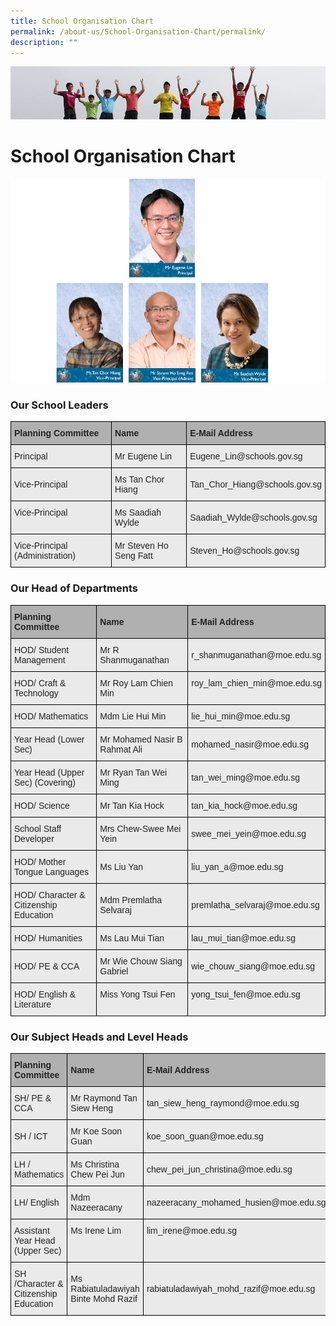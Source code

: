 ```yaml
---
title: School Organisation Chart
permalink: /about-us/School-Organisation-Chart/permalink/
description: ""
---
```

![](/images/Banner.jpg)

School Organisation Chart
=========================

![](/images/SchoolLeaders.png)

### Our School Leaders

<style type="text/css">
.tg  {border-collapse:collapse;border-spacing:0;}
.tg td{border-color:black;border-style:solid;border-width:1px;font-family:Arial, sans-serif;font-size:14px;
  overflow:hidden;padding:10px 5px;word-break:normal;}
.tg th{border-color:black;border-style:solid;border-width:1px;font-family:Arial, sans-serif;font-size:14px;
  font-weight:normal;overflow:hidden;padding:10px 5px;word-break:normal;}
.tg .tg-y7qa{background-color:#EAEAEA;color:#222;text-align:left;vertical-align:top}
.tg .tg-xxiv{background-color:#B0B0B0;color:#222;font-weight:bold;text-align:left;vertical-align:middle}
.tg .tg-bvia{background-color:#EAEAEA;color:#222;text-align:left;vertical-align:middle}
</style>
<table class="tg">
<thead>
  <tr>
    <th class="tg-xxiv"><span style="color:#222;background-color:#B0B0B0">Planning Committee</span></th>
    <th class="tg-xxiv"><span style="color:#222;background-color:#B0B0B0">Name</span></th>
    <th class="tg-xxiv"><span style="color:#222;background-color:#B0B0B0">E-Mail Address</span></th>
  </tr>
</thead>
<tbody>
  <tr>
    <td class="tg-bvia"><span style="color:#222;background-color:#EAEAEA">Principal</span></td>
    <td class="tg-bvia"><span style="color:#222;background-color:#EAEAEA">Mr Eugene Lin</span></td>
    <td class="tg-bvia"><span style="color:#222;background-color:#EAEAEA">Eugene_Lin@schools.gov.sg</span></td>
  </tr>
  <tr>
    <td class="tg-bvia"><span style="color:#222;background-color:#EAEAEA">Vice-Principal</span></td>
    <td class="tg-bvia"><span style="color:#222;background-color:#EAEAEA">Ms Tan Chor Hiang</span></td>
    <td class="tg-bvia"><span style="color:#222;background-color:#EAEAEA">Tan_Chor_Hiang@schools.gov.sg</span></td>
  </tr>
  <tr>
    <td class="tg-y7qa">Vice-Principal <span style="color:#222;background-color:#EAEAEA"> </span></td>
    <td class="tg-y7qa">Ms Saadiah Wylde<span style="color:#222;background-color:#EAEAEA"> </span></td>
    <td class="tg-bvia"><span style="color:#222;background-color:#EAEAEA">Saadiah_Wylde@schools.gov.sg</span></td>
  </tr>
  <tr>
    <td class="tg-bvia"><span style="color:#222;background-color:#EAEAEA">Vice-Principal (Administration)</span></td>
    <td class="tg-bvia"><span style="color:#222;background-color:#EAEAEA">Mr Steven Ho Seng Fatt</span><br></td>
    <td class="tg-bvia"><span style="color:#222;background-color:#EAEAEA">Steven_Ho@schools.gov.sg</span></td>
  </tr>
</tbody>
</table>

### Our Head of Departments

<style type="text/css">
.tg  {border-collapse:collapse;border-spacing:0;}
.tg td{border-color:black;border-style:solid;border-width:1px;font-family:Arial, sans-serif;font-size:14px;
  overflow:hidden;padding:10px 5px;word-break:normal;}
.tg th{border-color:black;border-style:solid;border-width:1px;font-family:Arial, sans-serif;font-size:14px;
  font-weight:normal;overflow:hidden;padding:10px 5px;word-break:normal;}
.tg .tg-y7qa{background-color:#EAEAEA;color:#222;text-align:left;vertical-align:top}
.tg .tg-xxiv{background-color:#B0B0B0;color:#222;font-weight:bold;text-align:left;vertical-align:middle}
.tg .tg-bvia{background-color:#EAEAEA;color:#222;text-align:left;vertical-align:middle}
</style>
<table class="tg">
<thead>
  <tr>
    <th class="tg-xxiv"><span style="color:#222;background-color:#B0B0B0">Planning Committee</span></th>
    <th class="tg-xxiv"><span style="color:#222;background-color:#B0B0B0">Name</span></th>
    <th class="tg-xxiv"><span style="color:#222;background-color:#B0B0B0">E-Mail Address</span></th>
  </tr>
</thead>
<tbody>
  <tr>
    <td class="tg-bvia"><span style="color:#222;background-color:#EAEAEA">HOD/ Student Management</span></td>
    <td class="tg-bvia"><span style="color:#222;background-color:#EAEAEA">Mr R Shanmuganathan</span></td>
    <td class="tg-bvia"><span style="color:#222;background-color:#EAEAEA">r_shanmuganathan@moe.edu.sg</span><br></td>
  </tr>
  <tr>
    <td class="tg-bvia"><span style="color:#222;background-color:#EAEAEA">HOD/ Craft &amp; Technology</span></td>
    <td class="tg-y7qa">Mr Roy Lam Chien Min<span style="color:#222;background-color:#EAEAEA"> </span></td>
    <td class="tg-y7qa">roy_lam_chien_min@moe.edu.sg<span style="color:#222;background-color:#EAEAEA"> </span></td>
  </tr>
  <tr>
    <td class="tg-bvia"><span style="color:#222;background-color:#EAEAEA">HOD/ Mathematics</span></td>
    <td class="tg-bvia"><span style="color:#222;background-color:#EAEAEA">Mdm Lie Hui Min</span></td>
    <td class="tg-bvia"><span style="color:#222;background-color:#EAEAEA">lie_hui_min@moe.edu.sg</span></td>
  </tr>
  <tr>
    <td class="tg-bvia"><span style="color:#222;background-color:#EAEAEA">Year Head (Lower Sec)</span></td>
    <td class="tg-bvia"><span style="color:#222;background-color:#EAEAEA">Mr Mohamed Nasir B Rahmat Ali</span></td>
    <td class="tg-bvia"><span style="color:#222;background-color:#EAEAEA">mohamed_nasir@moe.edu.sg</span></td>
  </tr>
  <tr>
    <td class="tg-bvia"><span style="color:#222;background-color:#EAEAEA">Year Head (Upper Sec) (Covering) </span></td>
    <td class="tg-bvia"><span style="color:#222;background-color:#EAEAEA">Mr Ryan Tan Wei Ming</span></td>
    <td class="tg-bvia"><span style="color:#222;background-color:#EAEAEA">tan_wei_ming@moe.edu.sg</span></td>
  </tr>
  <tr>
    <td class="tg-bvia"><span style="color:#222;background-color:#EAEAEA">HOD/ Science</span></td>
    <td class="tg-bvia"><span style="color:#222;background-color:#EAEAEA">Mr Tan Kia Hock</span></td>
    <td class="tg-bvia"><span style="color:#222;background-color:#EAEAEA">tan_kia_hock@moe.edu.sg</span></td>
  </tr>
  <tr>
    <td class="tg-bvia"><span style="color:#222;background-color:#EAEAEA">School Staff Developer</span><br></td>
    <td class="tg-y7qa">Mrs Chew-Swee Mei Yein<br></td>
    <td class="tg-bvia"><span style="color:#222;background-color:#EAEAEA">swee_mei_yein@moe.edu.sg</span><br></td>
  </tr>
  <tr>
    <td class="tg-bvia"><span style="color:#222;background-color:#EAEAEA">HOD/ Mother Tongue Languages</span></td>
    <td class="tg-bvia"><span style="color:#222;background-color:#EAEAEA">Ms Liu Yan</span></td>
    <td class="tg-bvia"><span style="color:#222;background-color:#EAEAEA">liu_yan_a@moe.edu.sg</span><br></td>
  </tr>
  <tr>
    <td class="tg-bvia"><span style="color:#222;background-color:#EAEAEA">HOD/ Character &amp; Citizenship Education</span></td>
    <td class="tg-bvia"><span style="color:#222;background-color:#EAEAEA">Mdm Premlatha Selvaraj</span></td>
    <td class="tg-bvia"><span style="color:#222;background-color:#EAEAEA">premlatha_selvaraj@moe.edu.sg</span><br></td>
  </tr>
  <tr>
    <td class="tg-bvia"><span style="color:#222;background-color:#EAEAEA">HOD/ Humanities</span><br></td>
    <td class="tg-bvia"><span style="color:#222;background-color:#EAEAEA">Ms Lau Mui Tian</span></td>
    <td class="tg-bvia"><span style="color:#222;background-color:#EAEAEA">lau_mui_tian@moe.edu.sg</span><br></td>
  </tr>
  <tr>
    <td class="tg-bvia"><span style="color:#222;background-color:#EAEAEA">HOD/ PE &amp; CCA</span></td>
    <td class="tg-bvia"><span style="color:#222;background-color:#EAEAEA">Mr Wie Chouw Siang Gabriel</span></td>
    <td class="tg-bvia"><span style="color:#222;background-color:#EAEAEA">wie_chouw_siang@moe.edu.sg</span></td>
  </tr>
  <tr>
    <td class="tg-y7qa">HOD/ English &amp; Literature</td>
    <td class="tg-y7qa">Miss Yong Tsui Fen<span style="color:#222;background-color:#EAEAEA"> </span></td>
    <td class="tg-y7qa">yong_tsui_fen@moe.edu.sg<span style="color:#222;background-color:#EAEAEA"> </span></td>
  </tr>
</tbody>
</table>

### Our Subject Heads and Level Heads

<style type="text/css">
.tg  {border-collapse:collapse;border-spacing:0;}
.tg td{border-color:black;border-style:solid;border-width:1px;font-family:Arial, sans-serif;font-size:14px;
  overflow:hidden;padding:10px 5px;word-break:normal;}
.tg th{border-color:black;border-style:solid;border-width:1px;font-family:Arial, sans-serif;font-size:14px;
  font-weight:normal;overflow:hidden;padding:10px 5px;word-break:normal;}
.tg .tg-y7qa{background-color:#EAEAEA;color:#222;text-align:left;vertical-align:top}
.tg .tg-xxiv{background-color:#B0B0B0;color:#222;font-weight:bold;text-align:left;vertical-align:middle}
.tg .tg-bvia{background-color:#EAEAEA;color:#222;text-align:left;vertical-align:middle}
</style>
<table class="tg">
<thead>
  <tr>
    <th class="tg-xxiv"><span style="color:#222;background-color:#B0B0B0">Planning Committee</span></th>
    <th class="tg-xxiv"><span style="color:#222;background-color:#B0B0B0">Name</span></th>
    <th class="tg-xxiv"><span style="color:#222;background-color:#B0B0B0">E-Mail Address</span></th>
  </tr>
</thead>
<tbody>
  <tr>
    <td class="tg-bvia"><span style="color:#222;background-color:#EAEAEA">SH/ PE &amp; CCA</span></td>
    <td class="tg-bvia"><span style="color:#222;background-color:#EAEAEA">Mr Raymond Tan Siew Heng</span></td>
    <td class="tg-bvia"><span style="color:#222;background-color:#EAEAEA">tan_siew_heng_raymond@moe.edu.sg</span><br></td>
  </tr>
  <tr>
    <td class="tg-bvia"><span style="color:#222;background-color:#EAEAEA">SH / ICT</span><br></td>
    <td class="tg-bvia"><span style="color:#222;background-color:#EAEAEA">Mr Koe Soon Guan</span></td>
    <td class="tg-bvia"><span style="color:#222;background-color:#EAEAEA">koe_soon_guan@moe.edu.sg </span></td>
  </tr>
  <tr>
    <td class="tg-bvia"><span style="color:#222;background-color:#EAEAEA">LH / Mathematics </span><br></td>
    <td class="tg-bvia"><span style="color:#222;background-color:#EAEAEA">Ms Christina Chew Pei Jun </span></td>
    <td class="tg-bvia"><span style="color:#222;background-color:#EAEAEA">chew_pei_jun_christina@moe.edu.sg </span></td>
  </tr>
  <tr>
    <td class="tg-bvia"><span style="color:#222;background-color:#EAEAEA">LH/ English</span></td>
    <td class="tg-bvia"><span style="color:#222;background-color:#EAEAEA">Mdm Nazeeracany</span></td>
    <td class="tg-bvia"><span style="color:#222;background-color:#EAEAEA">nazeeracany_mohamed_husien@moe.edu.sg</span></td>
  </tr>
  <tr>
    <td class="tg-y7qa">Assistant Year Head (Upper Sec)<span style="color:#222;background-color:#EAEAEA"> </span></td>
    <td class="tg-y7qa">Ms Irene Lim<span style="color:#222;background-color:#EAEAEA"> </span></td>
    <td class="tg-y7qa">lim_irene@moe.edu.sg<span style="color:#222;background-color:#EAEAEA"> </span></td>
  </tr>
  <tr>
    <td class="tg-bvia"><span style="color:#222;background-color:#EAEAEA">SH /Character &amp; Citizenship Education </span><br></td>
    <td class="tg-bvia"><span style="color:#222;background-color:#EAEAEA">Ms Rabiatuladawiyah Binte Mohd Razif</span></td>
    <td class="tg-bvia"><span style="color:#222;background-color:#EAEAEA">rabiatuladawiyah_mohd_razif@moe.edu.sg  </span></td>
  </tr>
</tbody>
</table>